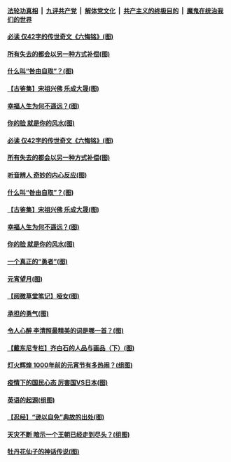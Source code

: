 

####  [法轮功真相](../../../../basic/blob/master/README.md?t=03010831) &nbsp;|&nbsp; [九评共产党](../../../../9ping.md/blob/master/README.md?t=03010831) &nbsp;|&nbsp; [解体党文化](../../../../jtdwh.md/blob/master/README.md?t=03010831)  &nbsp;|&nbsp; [共产主义的终极目的](../../../../gczydzjmd.md/blob/master/README.md?t=03010831) &nbsp;|&nbsp; [魔鬼在统治我们的世界](../../../../mgztzwmdsj.md/blob/master/README.md?t=03010831) 

#### [必读 仅42字的传世奇文《六悔铭》(图)](../pages/p7/963991.md?t=03010831) 

#### [所有失去的都会以另一种方式补偿(图)](../pages/p7/963637.md?t=03010831) 

#### [什么叫“咎由自取”？(图)](../pages/p7/960379.md?t=03010831) 

#### [【古鉴集】宋祖兴佛 乐成大晟(图)](../pages/p7/963974.md?t=03010831) 

#### [幸福人生为何不遥远？(图)](../pages/p7/962481.md?t=03010831) 

#### [你的脸 就是你的风水(图)](../pages/p7/963617.md?t=03010831) 

#### [必读 仅42字的传世奇文《六悔铭》(图)](../pages/p7/963991.md?t=03010831) 

#### [所有失去的都会以另一种方式补偿(图)](../pages/p7/963637.md?t=03010831) 

#### [听音辨人 奇妙的内心反应(图)](../pages/p7/963899.md?t=03010831) 

#### [什么叫“咎由自取”？(图)](../pages/p7/960379.md?t=03010831) 

#### [【古鉴集】宋祖兴佛 乐成大晟(图)](../pages/p7/963974.md?t=03010831) 

#### [幸福人生为何不遥远？(图)](../pages/p7/962481.md?t=03010831) 

#### [你的脸 就是你的风水(图)](../pages/p7/963617.md?t=03010831) 

#### [一个真正的“勇者”(图)](../pages/p7/963807.md?t=03010831) 

#### [元宵望月(图)](../pages/p7/963931.md?t=03010831) 

#### [【阅微草堂笔记】哑女(图)](../pages/p7/956893.md?t=03010831) 

#### [承担的勇气(图)](../pages/p7/963598.md?t=03010831) 

#### [令人心醉 李清照最精美的词是哪一首？(图)](../pages/p7/963780.md?t=03010831) 

#### [【戴东尼专栏】齐白石的人品与画品（下）(图)](../pages/p7/956750.md?t=03010831) 

#### [灯火辉煌 1000年前的元宵节有多热闹？(组图)](../pages/p7/963779.md?t=03010831) 

#### [疫情下的国民心态 厉害国VS日本(图)](../pages/p7/963236.md?t=03010831) 

#### [英语的起源(组图)](../pages/p7/963614.md?t=03010831) 

#### [【忍经】“逊以自免”典故的出处(图)](../pages/p7/963462.md?t=03010831) 

#### [天灾不断 暗示一个王朝已经走到尽头？(组图)](../pages/p7/963461.md?t=03010831) 

#### [牡丹花仙子的神话传说(图)](../pages/p7/963182.md?t=03010831) 


